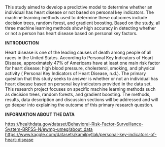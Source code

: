 
This study aimed to develop a predictive model to determine whether an individual has heart disease or not based on personal key indicators. The machine learning methods used to determine these outcomes include decision trees, random forest, and gradient boosting. Based on the study, all three machine learning methods show high accuracy in detecting whether or not a person has heart disease based on personal key factors.

**INTRODUCTION**


Heart disease is one of the leading causes of death among people of all races in the United States. According to Personal Key Indicators of Heart Disease, approximately 47% of Americans have at least one main risk factor for heart disease: high blood pressure, cholesterol, smoking, and physical activity ( Personal Key Indicators of Heart Disease, n.d.). The primary question that this study seeks to answer is whether or not an individual has heart disease based on personal key indicators provided in the data set. This research project focuses on specific machine learning methods such as decision trees, random forests, and gradient boosting. The methods, results, data description and discussion sections will be addressed and will go deeper into explaining the outcome of this primary research question.


**INFORMATION ABOUT THE DATA**

https://healthdata.gov/dataset/Behavioral-Risk-Factor-Surveillance-System-BRFSS-N/ewmp-umeg/about_data
https://www.kaggle.com/datasets/kamilpytlak/personal-key-indicators-of-heart-disease
